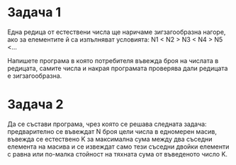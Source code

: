 # Задача 1
Една редица от естествени числа ще наричаме зигзагообразна нагоре, ако за елементите й са изпълняват условията:
N1 < N2 > N3 < N4 > N5 <...

Напишете програма в която потребителя въвежда броя на числата в редицата, самите числа и накрая програмата проверява дали редицата е зигзагообразна.

# Задача 2
Да се състави програма, чрез която се решава следната задача: предварително се въвеждат N броя цели числа в едномерен масив, въвежда се естествено K за максимална сума между два съседни елемента на масива и се извеждат само тези съседни двойки елементи с равна или по-малка стойност на тяхната сума от въведеното число K.
